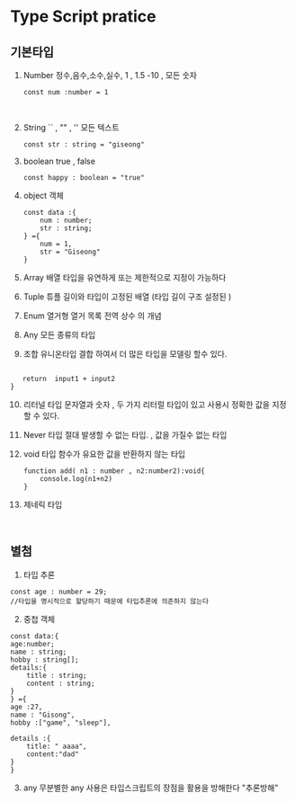 # Type Script pratice

## 기본타입

1.  Number
    정수,음수,소수,실수, 1 , 1.5 -10 , 모든 숫자
    ```
    const num :number = 1
    ```
    <br >
2.  String
    `` , "" , '' 모든 텍스트
    ```
    const str : string = "giseong"
    ```
3.  boolean
    true , false
    ```
    const happy : boolean = "true"
    ```
4.  object 객체

    ```
    const data :{
        num : number;
        str : string;
    } ={
        num = 1,
        str = "Giseong"
    }
    ```

5.  Array 배열
    타입을 유연하게 또는 제한적으로 지정이 가능하다

6.  Tuple 튜플
    길이와 타입이 고정된 배열 (타입 길이 구조 설정된 )

7.  Enum 열거형
    열거 목록
    전역 상수 의 개념

8.  Any
    모든 종류의 타입

9.  조합 유니온타입
    결합 하여서 더 많은 타입을 모델링 할수 있다.

```function combine(input1:  number | string ,input2:  number | string ){

   return  input1 + input2
}

```

10. 리터널 타입
    문자열과 숫자 , 두 가지 리터럴 타입이 있고 사용시 정확한 값을 지정할 수 있다.

11. Never 타입
    절대 발생할 수 없는 타입. , 값을 가질수 없는 타입

12. void 타입
    함수가 유요한 값을 반환하지 않는 타입
    ```
    function add( n1 : number , n2:number2):void{
        console.log(n1+n2)
    }
    ```
13. 제네릭 타입 
    ```
    

    ```
## 별첨

1. 타입 추론

```
const age : number = 29;
//타입을 명시적으로 할당하기 때문에 타입추론에 의존하지 않는다
```

2. 중첩 객체

```
const data:{
age:number;
name : string;
hobby : string[];
details:{
    title : string;
    content : string;
}
} ={
age :27,
name : "Gisong",
hobby :["game", "sleep"],

details :{
    title: " aaaa",
    content:"dad"
}
}

```

3. any
   무분별한 any 사용은 타입스크립트의 장점을 활용을 방해한다 "추론방해"
